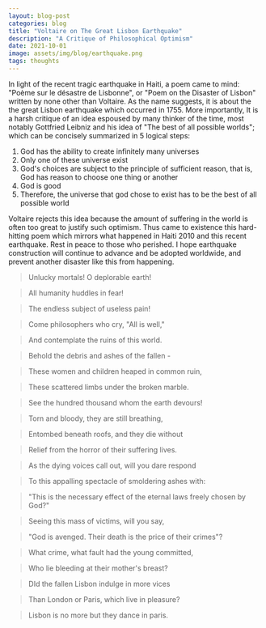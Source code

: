 ```yaml
---
layout: blog-post
categories: blog
title: "Voltaire on The Great Lisbon Earthquake"
description: "A Critique of Philosophical Optimism"
date: 2021-10-01
image: assets/img/blog/earthquake.png
tags: thoughts
---
```


In light of the recent tragic earthquake in Haiti, a poem came to mind: "Poème sur le désastre de Lisbonne", or "Poem on the Disaster of Lisbon" written by none other than Voltaire. As the name suggests, it is about the the great Lisbon earthquake which occurred in 1755. More importantly, It is a harsh critique of an idea espoused by many thinker of the time, most notably Gottfried Leibniz and his idea of "The best of all possible worlds"; which can be concisely summarized in 5 logical steps:

1. God has the ability to create infinitely many universes
2. Only one of these universe exist
3. God's choices are subject to the principle of sufficient reason, that is, God has reason to choose one thing or another
4. God is good
5. Therefore, the universe that god chose to exist has to be the best of all possible world

Voltaire rejects this idea because the amount of suffering in the world is often too great to justify such optimism. Thus came to existence this hard-hitting poem which mirrors what happened in Haiti 2010 and this recent earthquake. Rest in peace to those who perished. I hope earthquake construction will continue to advance and be adopted worldwide, and prevent another disaster like this from happening.


> Unlucky mortals! O deplorable earth!

> All humanity huddles in fear!

> The endless subject of useless pain!

> Come philosophers who cry, "All is well,"

> And contemplate the ruins of this world.

> Behold the debris and ashes of the fallen - 

> These women and children heaped in common ruin,

> These scattered limbs under the broken marble.

> See the hundred thousand whom the earth devours!

> Torn and bloody, they are still breathing,

> Entombed beneath roofs, and they die without

> Relief from the horror of their suffering lives.

> As the dying voices call out, will you dare respond

> To this appalling spectacle of smoldering ashes with:

> "This is the necessary effect of the eternal laws freely chosen by God?"

> Seeing this mass of victims, will you say,

> "God is avenged. Their death is the price of their crimes"?

> What crime, what fault had the young committed,

> Who lie bleeding at their mother's breast?

> DId the fallen Lisbon indulge in more vices

> Than London or Paris, which live in pleasure?

> Lisbon is no more but they dance in paris.



